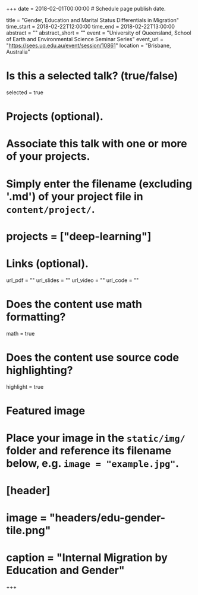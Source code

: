 +++
date = 2018-02-01T00:00:00  # Schedule page publish date.

title = "Gender, Education and Marital Status Differentials in Migration"
time_start = 2018-02-22T12:00:00
time_end = 2018-02-22T13:00:00
abstract = ""
abstract_short = ""
event = "University of Queensland, School of Earth and Environmental Science Seminar Series"
event_url = "https://sees.uq.edu.au/event/session/10861"
location = "Brisbane, Australia"

# Is this a selected talk? (true/false)
selected = true

# Projects (optional).
#   Associate this talk with one or more of your projects.
#   Simply enter the filename (excluding '.md') of your project file in `content/project/`.
# projects = ["deep-learning"]

# Links (optional).
url_pdf = ""
url_slides = ""
url_video = ""
url_code = ""

# Does the content use math formatting?
math = true

# Does the content use source code highlighting?
highlight = true

# Featured image
# Place your image in the `static/img/` folder and reference its filename below, e.g. `image = "example.jpg"`.
# [header]
# image = "headers/edu-gender-tile.png"
# caption = "Internal Migration by Education and Gender"


+++


